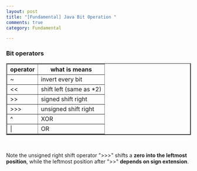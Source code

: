 ```yaml
---
layout: post
title: "[Fundamental] Java Bit Operation "
comments: true
category: Fundamental

---
```


### Bit operators

<table border="2">
  <tr>
    <th>operator</th>
    <th>what is means</th>
  </tr>
  <tr>
    <td>~</td>
    <td>invert every bit</td>
  </tr>
  <tr>
    <td>&lt;&lt;</td>
    <td>shift left (same as *2)</td>
  </tr>
  <tr>
    <td>&gt;&gt;</td>
    <td>signed shift right</td>
  </tr>
  <tr>
    <td>&gt;&gt;&gt;</td>
    <td>unsigned shift right</td>
  </tr>
  <tr>
    <td>^</td>
    <td>XOR</td>
  </tr>
  <tr>
    <td>|</td>
    <td>OR</td>
  </tr>
</table>
<br />

Note the unsigned right shift operator ">>>" shifts a __zero into the leftmost position__, while the leftmost position after ">>" __depends on sign extension__.

